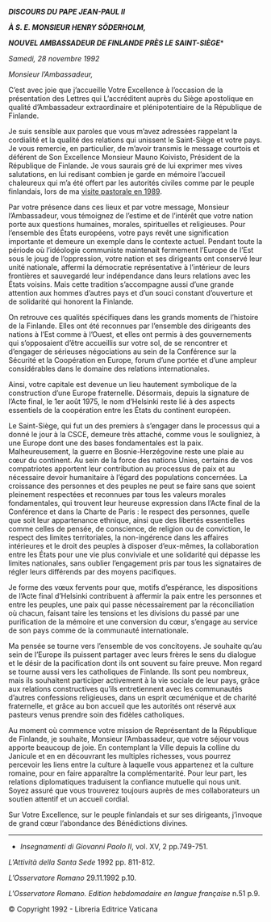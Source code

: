 ***DISCOURS DU PAPE JEAN-PAUL II***

***À S. E. MONSIEUR HENRY SÖDERHOLM,***

***NOUVEL AMBASSADEUR DE FINLANDE PRÈS LE SAINT-SIÈGE****

*Samedi, 28 novembre 1992*

*Monsieur l’Ambassadeur,*

C’est avec joie que j’accueille Votre Excellence à l’occasion de la présentation des Lettres qui L’accréditent auprès du Siège apostolique en qualité d’Ambassadeur extraordinaire et plénipotentiaire de la République de Finlande.

Je suis sensible aux paroles que vous m’avez adressées rappelant la cordialité et la qualité des relations qui unissent le Saint-Siège et votre pays. Je vous remercie, en particulier, de m’avoir transmis le message courtois et déférent de Son Excellence Monsieur Mauno Koivisto, Président de la République de Finlande. Je vous saurais gré de lui exprimer mes vives salutations, en lui redisant combien je garde en mémoire l’accueil chaleureux qui m’a été offert par les autorités civiles comme par le peuple finlandais, lors de ma [visite pastorale en 1989](http://www.vatican.va/holy_father/john_paul_ii/travels/sub_index1989/trav_nord-europa_fr.htm).

Par votre présence dans ces lieux et par votre message, Monsieur l’Ambassadeur, vous témoignez de l’estime et de l’intérêt que votre nation porte aux questions humaines, morales, spirituelles et religieuses. Pour l’ensemble des États européens, votre pays revêt une signification importante et demeure un exemple dans le contexte actuel. Pendant toute la période où l’idéologie communiste maintenait fermement l’Europe de l’Est sous le joug de l’oppression, votre nation et ses dirigeants ont conservé leur unité nationale, affermi la démocratie représentative à l’intérieur de leurs frontières et sauvegardé leur indépendance dans leurs relations avec les États voisins. Mais cette tradition s’accompagne aussi d’une grande attention aux hommes d’autres pays et d’un souci constant d’ouverture et de solidarité qui honorent la Finlande.

On retrouve ces qualités spécifiques dans les grands moments de l’histoire de la Finlande. Elles ont été reconnues par l’ensemble des dirigeants des nations à l’Est comme à l’Ouest, et elles ont permis à des gouvernements qui s’opposaient d’être accueillis sur votre sol, de se rencontrer et d’engager de sérieuses négociations au sein de la Conférence sur la Sécurité et la Coopération en Europe, forum d’une portée et d’une ampleur considérables dans le domaine des relations internationales.

Ainsi, votre capitale est devenue un lieu hautement symbolique de la construction d’une Europe fraternelle. Désormais, depuis la signature de l’Acte final, le 1er août 1975, le nom d’Helsinki reste lié à des aspects essentiels de la coopération entre les États du continent européen.

Le Saint-Siège, qui fut un des premiers à s’engager dans le processus qui a donné le jour à la CSCE, demeure très attaché, comme vous le souligniez, à une Europe dont une des bases fondamentales est la paix. Malheureusement, la guerre en Bosnie-Herzégovine reste une plaie au cœur du continent. Au sein de la force des nations Unies, certains de vos compatriotes apportent leur contribution au processus de paix et au nécessaire devoir humanitaire à l’égard des populations concernées. La croissance des personnes et des peuples ne peut se faire sans que soient pleinement respectées et reconnues par tous les valeurs morales fondamentales, qui trouvent leur heureuse expression dans l’Acte final de la Conférence et dans la Charte de Paris : le respect des personnes, quelle que soit leur appartenance ethnique, ainsi que des libertés essentielles comme celles de pensée, de conscience, de religion ou de conviction, le respect des limites territoriales, la non-ingérence dans les affaires intérieures et le droit des peuples à disposer d’eux-mêmes, la collaboration entre les États pour une vie plus conviviale et une solidarité qui dépasse les limites nationales, sans oublier l’engagement pris par tous les signataires de régler leurs différends par des moyens pacifiques.

Je forme des vœux fervents pour que, motifs d’espérance, les dispositions de l’Acte final d’Helsinki contribuent à affermir la paix entre les personnes et entre les peuples, une paix qui passe nécessairement par la réconciliation où chacun, faisant taire les tensions et les divisions du passé par une purification de la mémoire et une conversion du cœur, s’engage au service de son pays comme de la communauté internationale.

Ma pensée se tourne vers l’ensemble de vos concitoyens. Je souhaite qu’au sein de l’Europe ils puissent partager avec leurs frères le sens du dialogue et le désir de la pacification dont ils ont souvent su faire preuve. Mon regard se tourne aussi vers les catholiques de Finlande. Ils sont peu nombreux, mais ils souhaitent participer activement à la vie sociale de leur pays, grâce aux relations constructives qu’ils entretiennent avec les communautés d’autres confessions religieuses, dans un esprit œcuménique et de charité fraternelle, et grâce au bon accueil que les autorités ont réservé aux pasteurs venus prendre soin des fidèles catholiques.

Au moment où commence votre mission de Représentant de la République de Finlande, je souhaite, Monsieur l’Ambassadeur, que votre séjour vous apporte beaucoup de joie. En contemplant la Ville depuis la colline du Janicule et en en découvrant les multiples richesses, vous pourrez percevoir les liens entre la culture à laquelle vous appartenez et la culture romaine, pour en faire apparaître la complémentarité. Pour leur part, les relations diplomatiques traduisent la confiance mutuelle qui nous unit. Soyez assuré que vous trouverez toujours auprès de mes collaborateurs un soutien attentif et un accueil cordial.

Sur Votre Excellence, sur le peuple finlandais et sur ses dirigeants, j’invoque de grand cœur l’abondance des Bénédictions divines.

* * *

* *Insegnamenti di Giovanni Paolo II*, vol. XV, 2 pp.749-751.

*L'Attività della Santa Sede* 1992 pp. 811-812.

*L’Osservatore Romano* 29.11.1992 p.10.

*L'Osservatore Romano. Edition hebdomadaire en langue française* n.51 p.9.

© Copyright 1992 - Libreria Editrice Vaticana